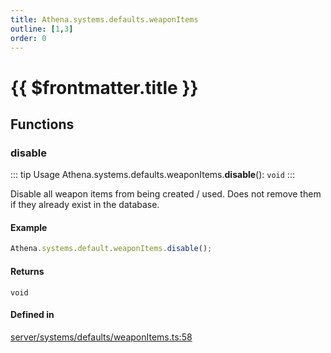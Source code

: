 ```yaml
---
title: Athena.systems.defaults.weaponItems
outline: [1,3]
order: 0
---
```


# {{ $frontmatter.title }}


## Functions

### disable

::: tip Usage
Athena.systems.defaults.weaponItems.**disable**(): `void`
:::

Disable all weapon items from being created / used.
Does not remove them if they already exist in the database.

#### Example
```ts
Athena.systems.default.weaponItems.disable();
```

#### Returns

`void`

#### Defined in

[server/systems/defaults/weaponItems.ts:58](https://github.com/Stuyk/altv-athena/blob/10fa575/src/core/server/systems/defaults/weaponItems.ts#L58)
